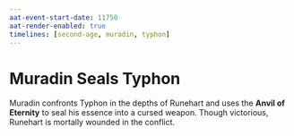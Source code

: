 ```yaml
---
aat-event-start-date: 11750
aat-render-enabled: true
timelines: [second-age, muradin, typhon]
---
```


# Muradin Seals Typhon

Muradin confronts Typhon in the depths of Runehart and uses the **Anvil of Eternity** to seal his essence into a cursed weapon. Though victorious, Runehart is mortally wounded in the conflict.
